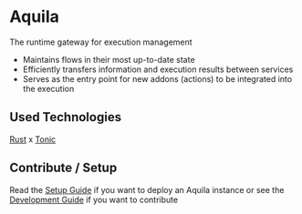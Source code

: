 # Aquila
The runtime gateway for execution management

- Maintains flows in their most up-to-date state
- Efficiently transfers information and execution results between services
- Serves as the entry point for new addons (actions) to be integrated into the execution

## Used Technologies

[Rust](https://www.rust-lang.org/) x [Tonic](https://docs.rs/tonic/latest/tonic/)

## Contribute / Setup
Read the [Setup Guide](https://docs.code0.tech/aquila/Guides/setup/) if you want to deploy an Aquila instance or see the [Development Guide](https://docs.code0.tech/aquila/Guides/dev/) if you want to contribute
